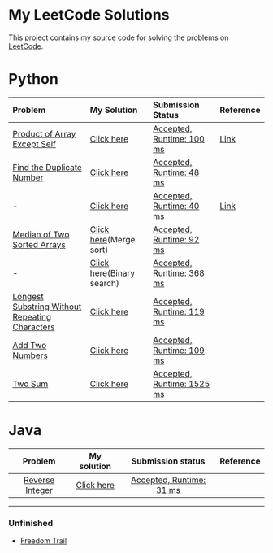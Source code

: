 # My LeetCode Solutions

This project contains my source code for solving the problems on [LeetCode](https://leetcode.com/).

# Python

| Problem | My Solution | Submission Status | Reference |
|:--------|:------------|:------------------|-----------|
| [Product of Array Except Self][14] | [Click here](/python/product_of_array_except_self.py) | [Accepted, Runtime: 100 ms][15] | [Link][16] |
| [Find the Duplicate Number][10] | [Click here](/python/find_the_duplicate_number/ans1.py) | [Accepted, Runtime: 48 ms][11] | |
| - | [Click here](/python/find_the_duplicate_number/ans2.py) | [Accepted, Runtime: 40 ms][12] | [Link][13] |
| [Median of Two Sorted Arrays][7] | [Click here](/python/median_of_sorted_arrays/merge_sort.py)(Merge sort) | [Accepted, Runtime: 92 ms][9] | |
| - | [Click here](/python/median_of_sorted_arrays/binary_search.py)(Binary search) | [Accepted, Runtime: 368 ms][8] | |
| [Longest Substring Without Repeating Characters][5] | [Click here](/python/longest_substring_without_repeat_char.py) | [Accepted, Runtime: 119 ms][6] | |
| [Add Two Numbers][3] | [Click here](/python/add_two_numbers.py) | [Accepted, Runtime: 109 ms][4] | |
| [Two Sum][1] | [Click here](/python/two_sum.py) | [Accepted, Runtime: 1525 ms][2] | |

# Java

| Problem | My solution | Submission status | Reference |
|:-------:|:-----------:|:-----------------:|:---------:|
| [Reverse Integer][17] | [Click here](/java/ReverseInteger/MainClass.java) | [Accepted, Runtime: 31 ms][18] | |

---

### Unfinished

- [Freedom Trail](/python/FreedomTrail.py)

[18]: https://leetcode.com/submissions/detail/197759195/
[17]: https://leetcode.com/problems/reverse-integer/
[16]: https://leetcode.com/problems/product-of-array-except-self/discuss/65622/Simple-Java-solution-in-O(n)-without-extra-space
[15]: https://leetcode.com/submissions/detail/193520424/
[14]: https://leetcode.com/problems/product-of-array-except-self/
[13]: https://leetcode.com/problems/find-the-duplicate-number/discuss/197503/Clean-C%2B%2B-Solution-beats-100
[12]: https://leetcode.com/submissions/detail/193514718/
[11]: https://leetcode.com/submissions/detail/193513021/
[10]: https://leetcode.com/problems/find-the-duplicate-number/
[9]: https://leetcode.com/submissions/detail/113985732/
[8]: https://leetcode.com/submissions/detail/113835945/
[7]: https://leetcode.com/problems/median-of-two-sorted-arrays/
[6]: https://leetcode.com/submissions/detail/113460310/
[5]: https://leetcode.com/problems/longest-substring-without-repeating-characters/
[4]: https://leetcode.com/submissions/detail/113324226/
[3]: https://leetcode.com/problems/add-two-numbers/
[2]: https://leetcode.com/submissions/detail/113175364/
[1]: https://leetcode.com/problems/two-sum/
